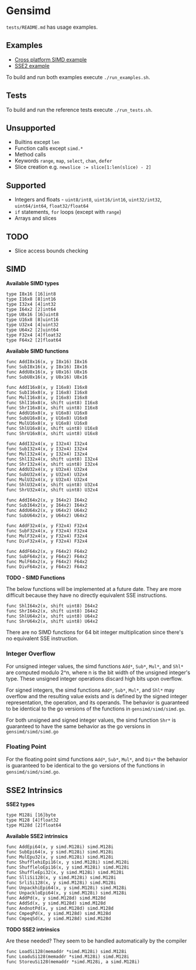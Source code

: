 # Gensimd
`tests/README.md` has usage examples.

## Examples
- [Cross platform SIMD example](examples/simd_example/README.md)
- [SSE2 example](examples/sse2_example/README.md)

To build and run both examples execute `./run_examples.sh`.

## Tests
To build and run the reference tests execute `./run_tests.sh`.

## Unsupported

- Builtins except `len`
- Function calls except `simd.*`
- Method calls
- Keywords `range`,  `map`, `select`, `chan`, `defer`
- Slice creation e.g. `newslice := slice[1:len(slice) - 2]`

## Supported
- Integers and floats - `uint8/int8`, `uint16/int16`, `uint32/int32`, `uint64/int64`, `float32/float64`
- `if` statements, `for` loops (except with `range`)
- Arrays and slices

## TODO
- Slice access bounds checking

## SIMD
**Available SIMD types**

    type I8x16 [16]int8
    type I16x8 [8]int16
    type I32x4 [4]int32
    type I64x2 [2]int64
    type U8x16 [16]uint8
    type U16x8 [8]uint16
    type U32x4 [4]uint32
    type U64x2 [2]uint64
    type F32x4 [4]float32
    type F64x2 [2]float64

**Available SIMD functions**

    func AddI8x16(x, y I8x16) I8x16
    func SubI8x16(x, y I8x16) I8x16
    func AddU8x16(x, y U8x16) U8x16
    func SubU8x16(x, y U8x16) U8x16

    func AddI16x8(x, y I16x8) I16x8
    func SubI16x8(x, y I16x8) I16x8
    func MulI16x8(x, y I16x8) I16x8
    func ShlI16x8(x, shift uint8) I16x8
    func ShrI16x8(x, shift uint8) I16x8
    func AddU16x8(x, y U16x8) U16x8
    func SubU16x8(x, y U16x8) U16x8
    func MulU16x8(x, y U16x8) U16x8
    func ShlU16x8(x, shift uint8) U16x8
    func ShrU16x8(x, shift uint8) U16x8

    func AddI32x4(x, y I32x4) I32x4
    func SubI32x4(x, y I32x4) I32x4
    func MulI32x4(x, y I32x4) I32x4
    func ShlI32x4(x, shift uint8) I32x4
    func ShrI32x4(x, shift uint8) I32x4
    func AddU32x4(x, y U32x4) U32x4
    func SubU32x4(x, y U32x4) U32x4
    func MulU32x4(x, y U32x4) U32x4
    func ShlU32x4(x, shift uint8) U32x4
    func ShrU32x4(x, shift uint8) U32x4

    func AddI64x2(x, y I64x2) I64x2
    func SubI64x2(x, y I64x2) I64x2
    func AddU64x2(x, y U64x2) U64x2
    func SubU64x2(x, y U64x2) U64x2

    func AddF32x4(x, y F32x4) F32x4
    func SubF32x4(x, y F32x4) F32x4
    func MulF32x4(x, y F32x4) F32x4
    func DivF32x4(x, y F32x4) F32x4

    func AddF64x2(x, y F64x2) F64x2
    func SubF64x2(x, y F64x2) F64x2
    func MulF64x2(x, y F64x2) F64x2
    func DivF64x2(x, y F64x2) F64x2

**TODO - SIMD Functions**

The below functions will be implemented at a future date. They are more difficult because they have no directly equivalent SSE instructions.

    func ShlI64x2(x, shift uint8) I64x2
    func ShrI64x2(x, shift uint8) I64x2
    func ShlU64x2(x, shift uint8) U64x2
    func ShrU64x2(x, shift uint8) U64x2


There are no SIMD functions for 64 bit integer multiplication since there's no equivalent SSE instruction.

### Integer Overflow
For unsigned integer values, the simd functions `Add*`, `Sub*`, `Mul*`, and `Shl*` are computed modulo 2^n, where n is the bit width of the unsigned integer's type. These unsigned integer operations discard high bits upon overflow.

For signed integers, the simd functions `Add*`, `Sub*`, `Mul*`, and `Shl*`  may overflow and the resulting value exists and is defined by the signed integer representation, the operation, and its operands. The behavior is guaranteed to be identical to the go versions of the functions in `gensimd/simd/simd.go`.

For both unsigned and signed integer values, the simd function `Shr*` is guaranteed to have the same behavior as the go versions in `gensimd/simd/simd.go`

### Floating Point
For the floating point simd functions `Add*`, `Sub*`, `Mul*`, and `Div*` the behavior is guaranteed to be identical to the go versions of the functions in `gensimd/simd/simd.go`.


## SSE2 Intrinsics

**SSE2 types**

    type M128i [16]byte
    type M128 [4]float32
    type M128d [2]float64

**Available SSE2 intrinsics**

    func AddEpi64(x, y simd.M128i) simd.M128i
    func SubEpi64(x, y simd.M128i) simd.M128i
    func MulEpu32(x, y simd.M128i) simd.M128i
    func ShufflehiEpi16(x, y simd.M128i) simd.M128i
    func ShuffleloEpi16(x, y simd.M128i) simd.M128i
    func ShuffleEpi32(x, y simd.M128i) simd.M128i
    func SlliSi128(x, y simd.M128i) simd.M128i
    func SrliSi128(x, y simd.M128i) simd.M128i
    func UnpackhiEpi64(x, y simd.M128i) simd.M128i
    func UnpackloEpi64(x, y simd.M128i) simd.M128i
    func AddPd(x, y simd.M128d) simd.M128d
    func AddSd(x, y simd.M128d) simd.M128d
    func AndnotPd(x, y simd.M128d) simd.M128d
    func CmpeqPd(x, y simd.M128d) simd.M128d
    func CmpeqSd(x, y simd.M128d) simd.M128d

**TODO SSE2 intrinsics**

Are these needed? They seem to be handled automatically by the compiler

    func LoadSi128(memaddr *simd.M128i) simd.M128i
    func LoaduSi128(memaddr *simd.M128i) simd.M128i
    func StoreuSi128(memaddr *simd.M128i, a simd.M128i)
